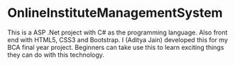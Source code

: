 # OnlineInstituteManagementSystem
This is a ASP .Net project with C# as the programming language. Also front end with HTML5, CSS3 and Bootstrap.  I (Aditya Jain) developed this for my BCA final year project. Beginners can take use this to learn exciting things they can do with this technology.

